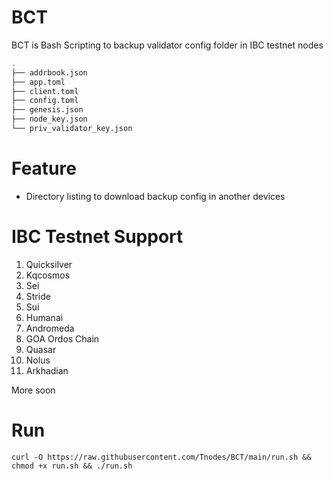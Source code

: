 # BCT
BCT is Bash Scripting to backup validator config folder in IBC testnet nodes
```bash
.
├── addrbook.json
├── app.toml
├── client.toml
├── config.toml
├── genesis.json
├── node_key.json
└── priv_validator_key.json
```

# Feature
* Directory listing to download backup config in another devices

# IBC Testnet Support
1. Quicksilver
2. Kqcosmos
3. Sei
4. Stride
5. Sui
6. Humanai
7. Andromeda
8. GOA Ordos Chain
9. Quasar
10. Nolus
11. Arkhadian

More soon

# Run
```
curl -O https://raw.githubusercontent.com/Tnodes/BCT/main/run.sh && chmod +x run.sh && ./run.sh
```
